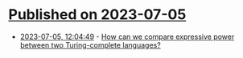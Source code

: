 # [Published on 2023-07-05](index.md)

* [2023-07-05, 12:04:49](https://lobste.rs/s/lscbm7/how_can_we_compare_expressive_power) - [How can we compare expressive power between two Turing-complete languages?](https://langdev.stackexchange.com/questions/2015/how-can-we-compare-expressive-power-between-two-turing-complete-languages)
